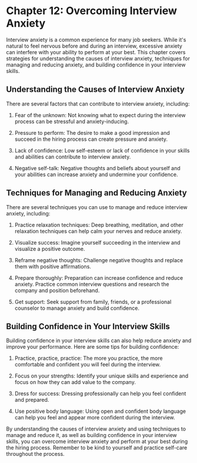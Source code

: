 Chapter 12: Overcoming Interview Anxiety
========================================

Interview anxiety is a common experience for many job seekers. While it's natural to feel nervous before and during an interview, excessive anxiety can interfere with your ability to perform at your best. This chapter covers strategies for understanding the causes of interview anxiety, techniques for managing and reducing anxiety, and building confidence in your interview skills.

Understanding the Causes of Interview Anxiety
---------------------------------------------

There are several factors that can contribute to interview anxiety, including:

1. Fear of the unknown: Not knowing what to expect during the interview process can be stressful and anxiety-inducing.

2. Pressure to perform: The desire to make a good impression and succeed in the hiring process can create pressure and anxiety.

3. Lack of confidence: Low self-esteem or lack of confidence in your skills and abilities can contribute to interview anxiety.

4. Negative self-talk: Negative thoughts and beliefs about yourself and your abilities can increase anxiety and undermine your confidence.

Techniques for Managing and Reducing Anxiety
--------------------------------------------

There are several techniques you can use to manage and reduce interview anxiety, including:

1. Practice relaxation techniques: Deep breathing, meditation, and other relaxation techniques can help calm your nerves and reduce anxiety.

2. Visualize success: Imagine yourself succeeding in the interview and visualize a positive outcome.

3. Reframe negative thoughts: Challenge negative thoughts and replace them with positive affirmations.

4. Prepare thoroughly: Preparation can increase confidence and reduce anxiety. Practice common interview questions and research the company and position beforehand.

5. Get support: Seek support from family, friends, or a professional counselor to manage anxiety and build confidence.

Building Confidence in Your Interview Skills
--------------------------------------------

Building confidence in your interview skills can also help reduce anxiety and improve your performance. Here are some tips for building confidence:

1. Practice, practice, practice: The more you practice, the more comfortable and confident you will feel during the interview.

2. Focus on your strengths: Identify your unique skills and experience and focus on how they can add value to the company.

3. Dress for success: Dressing professionally can help you feel confident and prepared.

4. Use positive body language: Using open and confident body language can help you feel and appear more confident during the interview.

By understanding the causes of interview anxiety and using techniques to manage and reduce it, as well as building confidence in your interview skills, you can overcome interview anxiety and perform at your best during the hiring process. Remember to be kind to yourself and practice self-care throughout the process.
